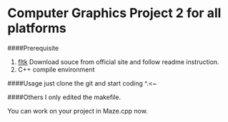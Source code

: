 Computer Graphics Project 2 for all platforms
============================================

####Prerequisite
1. [fltk](http://www.fltk.org/software.php)
Download souce from official site and follow readme instruction.
2. C++ compile environment

####Usage
just clone the git and start coding ^.<~

####Others
I only edited the makefile.

You can work on your project in Maze.cpp now.